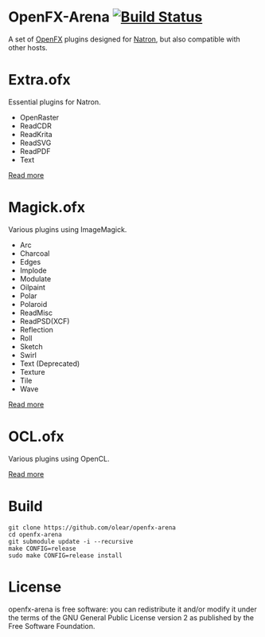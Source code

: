 OpenFX-Arena [![Build Status](https://travis-ci.org/olear/openfx-arena.svg)](https://travis-ci.org/olear/openfx-arena)
============

A set of [OpenFX](http://openfx.sf.net) plugins designed for [Natron](http://natron.fr), but also compatible with other hosts.

Extra.ofx
=========

Essential plugins for Natron.

 * OpenRaster
 * ReadCDR
 * ReadKrita
 * ReadSVG
 * ReadPDF
 * Text

[Read more](Extra/README.md)

Magick.ofx
==========

Various plugins using ImageMagick.

 * Arc
 * Charcoal
 * Edges
 * Implode
 * Modulate
 * Oilpaint
 * Polar
 * Polaroid
 * ReadMisc
 * ReadPSD(XCF)
 * Reflection
 * Roll
 * Sketch
 * Swirl
 * Text (Deprecated)
 * Texture
 * Tile
 * Wave

[Read more](Magick/README.md)

OCL.ofx
=======

Various plugins using OpenCL.

[Read more](OCL/README.md)

Build
=====

```
git clone https://github.com/olear/openfx-arena
cd openfx-arena
git submodule update -i --recursive
make CONFIG=release
sudo make CONFIG=release install
```

License
=======

openfx-arena is free software: you can redistribute it and/or modify it under the terms of the GNU General Public License version 2 as published by the Free Software Foundation.
